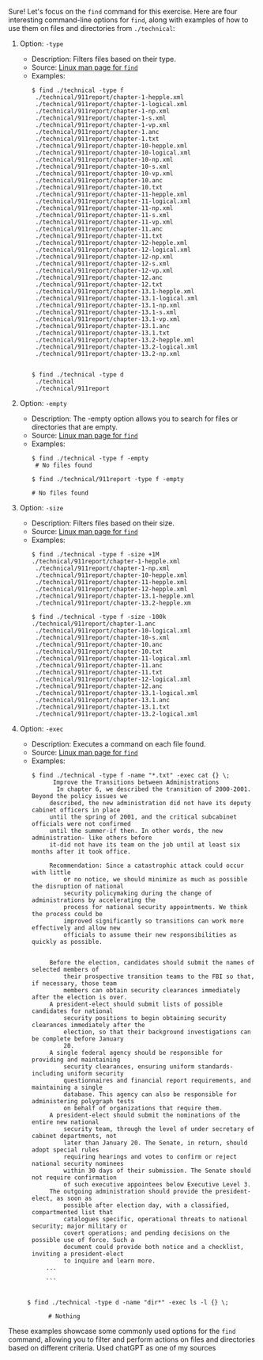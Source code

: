 
Sure! Let's focus on the `find` command for this exercise. Here are four interesting command-line options for `find`, along with examples of how to use them on files and directories from `./technical`:

1. Option: `-type`
   - Description: Filters files based on their type.
   - Source: [Linux man page for `find`](https://man7.org/linux/man-pages/man1/find.1.html)
   - Examples:
     ```shell
     $ find ./technical -type f
      ./technical/911report/chapter-1-hepple.xml
      ./technical/911report/chapter-1-logical.xml
      ./technical/911report/chapter-1-np.xml
      ./technical/911report/chapter-1-s.xml
      ./technical/911report/chapter-1-vp.xml
      ./technical/911report/chapter-1.anc
      ./technical/911report/chapter-1.txt
      ./technical/911report/chapter-10-hepple.xml
      ./technical/911report/chapter-10-logical.xml
      ./technical/911report/chapter-10-np.xml
      ./technical/911report/chapter-10-s.xml
      ./technical/911report/chapter-10-vp.xml
      ./technical/911report/chapter-10.anc
      ./technical/911report/chapter-10.txt
      ./technical/911report/chapter-11-hepple.xml
      ./technical/911report/chapter-11-logical.xml
      ./technical/911report/chapter-11-np.xml
      ./technical/911report/chapter-11-s.xml
      ./technical/911report/chapter-11-vp.xml
      ./technical/911report/chapter-11.anc
      ./technical/911report/chapter-11.txt
      ./technical/911report/chapter-12-hepple.xml
      ./technical/911report/chapter-12-logical.xml
      ./technical/911report/chapter-12-np.xml
      ./technical/911report/chapter-12-s.xml
      ./technical/911report/chapter-12-vp.xml
      ./technical/911report/chapter-12.anc
      ./technical/911report/chapter-12.txt
      ./technical/911report/chapter-13.1-hepple.xml
      ./technical/911report/chapter-13.1-logical.xml
      ./technical/911report/chapter-13.1-np.xml
      ./technical/911report/chapter-13.1-s.xml
      ./technical/911report/chapter-13.1-vp.xml
      ./technical/911report/chapter-13.1.anc
      ./technical/911report/chapter-13.1.txt
      ./technical/911report/chapter-13.2-hepple.xml
      ./technical/911report/chapter-13.2-logical.xml
      ./technical/911report/chapter-13.2-np.xml


     $ find ./technical -type d
      ./technical
      ./technical/911report

     ```

2. Option: `-empty`
   - Description: The -empty option allows you to search for files or directories that are empty.
   - Source: [Linux man page for `find`](https://man7fi.org/linux/man-pages/man1/find.1.html)
   - Examples:
     ```shell
     $ find ./technical -type f -empty
      # No files found

     $ find ./technical/911report -type f -empty
     
     # No files found
     ```

3. Option: `-size`
   - Description: Filters files based on their size.
   - Source: [Linux man page for `find`](https://man7.org/linux/man-pages/man1/find.1.html)
   - Examples:
     ```shell
     $ find ./technical -type f -size +1M
     ./technical/911report/chapter-1-hepple.xml
      ./technical/911report/chapter-1-np.xml
      ./technical/911report/chapter-10-hepple.xml
      ./technical/911report/chapter-11-hepple.xml
      ./technical/911report/chapter-12-hepple.xml
      ./technical/911report/chapter-13.1-hepple.xml
      ./technical/911report/chapter-13.2-hepple.xm

     $ find ./technical -type f -size -100k
     ./technical/911report/chapter-1.anc
      ./technical/911report/chapter-10-logical.xml
      ./technical/911report/chapter-10-s.xml
      ./technical/911report/chapter-10.anc
      ./technical/911report/chapter-10.txt
      ./technical/911report/chapter-11-logical.xml
      ./technical/911report/chapter-11.anc
      ./technical/911report/chapter-11.txt
      ./technical/911report/chapter-12-logical.xml
      ./technical/911report/chapter-12.anc
      ./technical/911report/chapter-13.1-logical.xml
      ./technical/911report/chapter-13.1.anc
      ./technical/911report/chapter-13.1.txt
      ./technical/911report/chapter-13.2-logical.xml

     ```

4. Option: `-exec`
   - Description: Executes a command on each file found.
   - Source: [Linux man page for `find`](https://man7.org/linux/man-pages/man1/find.1.html)
   - Examples:
     ```shell
     $ find ./technical -type f -name "*.txt" -exec cat {} \;
           Improve the Transitions between Administrations
            In chapter 6, we described the transition of 2000-2001. Beyond the policy issues we
          described, the new administration did not have its deputy cabinet officers in place
          until the spring of 2001, and the critical subcabinet officials were not confirmed
          until the summer-if then. In other words, the new administration- like others before
          it-did not have its team on the job until at least six months after it took office.

          Recommendation: Since a catastrophic attack could occur with little
              or no notice, we should minimize as much as possible the disruption of national
              security policymaking during the change of administrations by accelerating the
              process for national security appointments. We think the process could be
              improved significantly so transitions can work more effectively and allow new
              officials to assume their new responsibilities as quickly as possible.


          Before the election, candidates should submit the names of selected members of
              their prospective transition teams to the FBI so that, if necessary, those team
              members can obtain security clearances immediately after the election is over.
          A president-elect should submit lists of possible candidates for national
              security positions to begin obtaining security clearances immediately after the
              election, so that their background investigations can be complete before January
              20.
          A single federal agency should be responsible for providing and maintaining
              security clearances, ensuring uniform standards-including uniform security
              questionnaires and financial report requirements, and maintaining a single
              database. This agency can also be responsible for administering polygraph tests
              on behalf of organizations that require them.
          A president-elect should submit the nominations of the entire new national
              security team, through the level of under secretary of cabinet departments, not
              later than January 20. The Senate, in return, should adopt special rules
              requiring hearings and votes to confirm or reject national security nominees
              within 30 days of their submission. The Senate should not require confirmation
              of such executive appointees below Executive Level 3.
          The outgoing administration should provide the president-elect, as soon as
              possible after election day, with a classified, compartmented list that
              catalogues specific, operational threats to national security; major military or
              covert operations; and pending decisions on the possible use of force. Such a
              document could provide both notice and a checklist, inviting a president-elect
              to inquire and learn more.
         ...

         ```
         
    ```shell
      $ find ./technical -type d -name "dir*" -exec ls -l {} \;
            
            # Nothing
   ```
These examples showcase some commonly used options for the `find` command, allowing you to filter and perform actions on files and directories based on different criteria.
Used chatGPT as one of my sources
